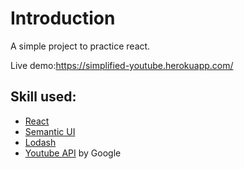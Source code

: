 # Introduction

A simple project to practice react.

Live demo:https://simplified-youtube.herokuapp.com/

## Skill used:
- [React](https://facebook.github.io/react/ "React")
- [Semantic UI](https://semantic-ui.com/ "Semantic UI")
- [Lodash](https://lodash.com/ "Lodash") 
- [Youtube API](https://developers.google.com/youtube/ "Youtube API") by Google
